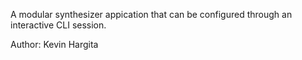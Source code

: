 A modular synthesizer appication that can be configured through an interactive CLI session.

Author: Kevin Hargita

